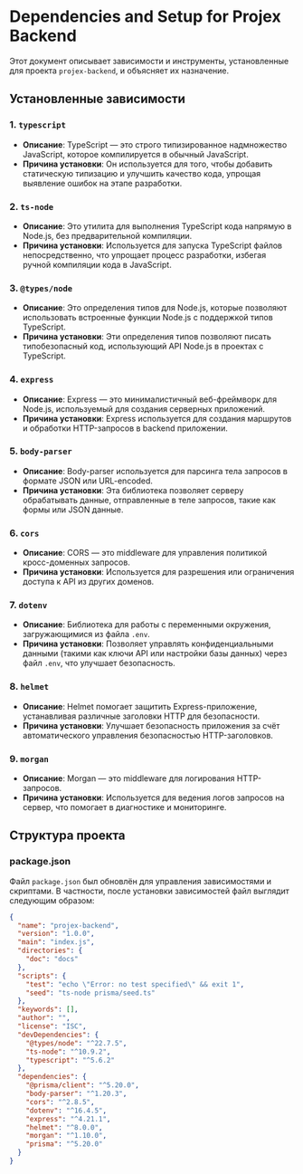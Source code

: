 # Dependencies and Setup for Projex Backend

Этот документ описывает зависимости и инструменты, установленные для проекта `projex-backend`, и объясняет их назначение.

## Установленные зависимости

### 1. `typescript`
- **Описание**: TypeScript — это строго типизированное надмножество JavaScript, которое компилируется в обычный JavaScript.
- **Причина установки**: Он используется для того, чтобы добавить статическую типизацию и улучшить качество кода, упрощая выявление ошибок на этапе разработки.

### 2. `ts-node`
- **Описание**: Это утилита для выполнения TypeScript кода напрямую в Node.js, без предварительной компиляции.
- **Причина установки**: Используется для запуска TypeScript файлов непосредственно, что упрощает процесс разработки, избегая ручной компиляции кода в JavaScript.

### 3. `@types/node`
- **Описание**: Это определения типов для Node.js, которые позволяют использовать встроенные функции Node.js с поддержкой типов TypeScript.
- **Причина установки**: Эти определения типов позволяют писать типобезопасный код, использующий API Node.js в проектах с TypeScript.

### 4. `express`
- **Описание**: Express — это минималистичный веб-фреймворк для Node.js, используемый для создания серверных приложений.
- **Причина установки**: Express используется для создания маршрутов и обработки HTTP-запросов в backend приложении.

### 5. `body-parser`
- **Описание**: Body-parser используется для парсинга тела запросов в формате JSON или URL-encoded.
- **Причина установки**: Эта библиотека позволяет серверу обрабатывать данные, отправленные в теле запросов, такие как формы или JSON данные.

### 6. `cors`
- **Описание**: CORS — это middleware для управления политикой кросс-доменных запросов.
- **Причина установки**: Используется для разрешения или ограничения доступа к API из других доменов.

### 7. `dotenv`
- **Описание**: Библиотека для работы с переменными окружения, загружающимися из файла `.env`.
- **Причина установки**: Позволяет управлять конфиденциальными данными (такими как ключи API или настройки базы данных) через файл `.env`, что улучшает безопасность.

### 8. `helmet`
- **Описание**: Helmet помогает защитить Express-приложение, устанавливая различные заголовки HTTP для безопасности.
- **Причина установки**: Улучшает безопасность приложения за счёт автоматического управления безопасностью HTTP-заголовков.

### 9. `morgan`
- **Описание**: Morgan — это middleware для логирования HTTP-запросов.
- **Причина установки**: Используется для ведения логов запросов на сервер, что помогает в диагностике и мониторинге.

## Структура проекта

### package.json

Файл `package.json` был обновлён для управления зависимостями и скриптами. В частности, после установки зависимостей файл выглядит следующим образом:

```json
{
  "name": "projex-backend",
  "version": "1.0.0",
  "main": "index.js",
  "directories": {
    "doc": "docs"
  },
  "scripts": {
    "test": "echo \"Error: no test specified\" && exit 1",
    "seed": "ts-node prisma/seed.ts"
  },
  "keywords": [],
  "author": "",
  "license": "ISC",
  "devDependencies": {
    "@types/node": "^22.7.5",
    "ts-node": "^10.9.2",
    "typescript": "^5.6.2"
  },
  "dependencies": {
    "@prisma/client": "^5.20.0",
    "body-parser": "^1.20.3",
    "cors": "^2.8.5",
    "dotenv": "^16.4.5",
    "express": "^4.21.1",
    "helmet": "^8.0.0",
    "morgan": "^1.10.0",
    "prisma": "^5.20.0"
  }
}
